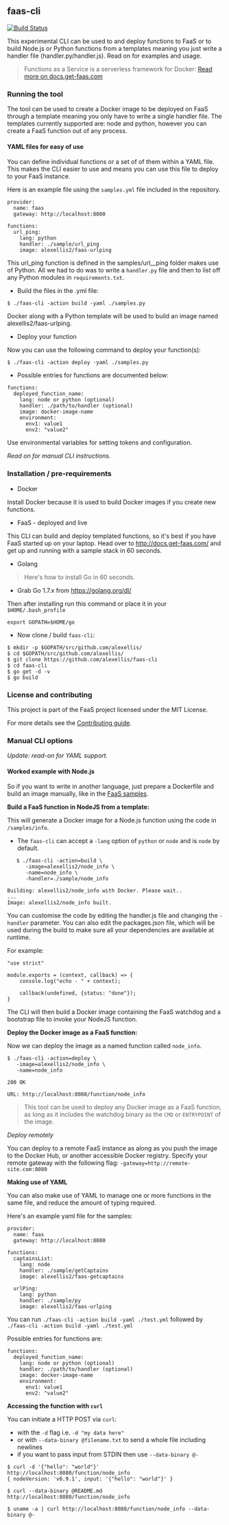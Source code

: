 ## faas-cli

[![Build Status](https://travis-ci.org/alexellis/faas-cli.svg?branch=master)](https://travis-ci.org/alexellis/faas-cli)

This experimental CLI can be used to and deploy functions to FaaS or to build Node.js or Python functions from a templates meaning you just write a handler file (handler.py/handler.js). Read on for examples and usage.

> Functions as a Service is a serverless framework for Docker: [Read more on docs.get-faas.com](http://docs.get-faas.com/)

### Running the tool

The tool can be used to create a Docker image to be deployed on FaaS through a template meaning you only have to write a single handler file. The templates currently supported are: node and python, however you can create a FaaS function out of any process.

#### YAML files for easy of use

You can define individual functions or a set of of them within a YAML file. This makes the CLI easier to use and means you can use this file to deploy to your FaaS instance.

Here is an example file using the `samples.yml` file included in the repository.

```
provider:
  name: faas
  gateway: http://localhost:8080

functions:
  url_ping:
    lang: python
    handler: ./sample/url_ping
    image: alexellis2/faas-urlping
```

This url_ping function is defined in the samples/url__ping folder makes use of Python. All we had to do was to write a `handler.py` file and then to list off any Python modules in `requirements.txt`.

* Build the files in the .yml file:

```
$ ./faas-cli -action build -yaml ./samples.py
```

Docker along with a Python template will be used to build an image named alexellis2/faas-urlping.

* Deploy your function

Now you can use the following command to deploy your function(s):

```
$ ./faas-cli -action deploy -yaml ./samples.py
```

* Possible entries for functions are documented below:

```
functions:
  deployed_function_name:
    lang: node or python (optional)
    handler: ./path/to/handler (optional)
    image: docker-image-name
    environment:
      env1: value1
      env2: "value2"
```

Use environmental variables for setting tokens and configuration.

*Read on for manual CLI instructions.*

### Installation / pre-requirements

* Docker

Install Docker because it is used to build Docker images if you create new functions.

* FaaS - deployed and live

This CLI can build and deploy templated functions, so it's best if you have FaaS started up on your laptop. Head over to http://docs.get-faas.com/ and get up and running with a sample stack in 60 seconds.

* Golang

> Here's how to install Go in 60 seconds.

* Grab Go 1.7.x from https://golang.org/dl/

Then after installing run this command or place it in your `$HOME/.bash_profile`

```
export GOPATH=$HOME/go
```

* Now clone / build `faas-cli`:

```
$ mkdir -p $GOPATH/src/github.com/alexellis/
$ cd $GOPATH/src/github.com/alexellis/
$ git clone https://github.com/alexellis/faas-cli
$ cd faas-cli
$ go get -d -v
$ go build
```

### License and contributing

This project is part of the FaaS project licensed under the MIT License.

For more details see the [Contributing guide](https://github.com/alexellis/faas-cli/blob/master/CONTRIBUTING.md).

### Manual CLI options

*Update: read-on for YAML support.*

#### Worked example with Node.js

So if you want to write in another language, just prepare a Dockerfile and build an image manually, like in the [FaaS samples](https://github.com/alexellis/faas/tree/master/sample-functions).

**Build a FaaS function in NodeJS from a template:**

This will generate a Docker image for a Node.js function using the code in `/samples/info`.

* The `faas-cli` can accept a `-lang` option of `python` or `node` and is `node` by default.

```
   $ ./faas-cli -action=build \
      -image=alexellis2/node_info \
      -name=node_info \
      -handler=./sample/node_info

Building: alexellis2/node_info with Docker. Please wait..
...
Image: alexellis2/node_info built.
```

You can customise the code by editing the handler.js file and changing the `-handler` parameter. You can also edit the packages.json file, which will be used during the build to make sure all your dependencies are available at runtime.

For example:

```
"use strict"

module.exports = (context, callback) => {
    console.log("echo - " + context);
    
    callback(undefined, {status: "done"});
}
```

The CLI will then build a Docker image containing the FaaS watchdog and a bootstrap file to invoke your NodeJS function.

**Deploy the Docker image as a FaaS function:**

Now we can deploy the image as a named function called `node_info`.

```
$ ./faas-cli -action=deploy \
   -image=alexellis2/node_info \
   -name=node_info

200 OK

URL: http://localhost:8080/function/node_info
```

> This tool can be used to deploy any Docker image as a FaaS function, as long as it includes the watchdog binary as the `CMD` or `ENTRYPOINT` of the image.

*Deploy remotely*

You can deploy to a remote FaaS instance as along as you push the image to the Docker Hub, or another accessible Docker registry. Specify your remote gateway with the following flag: `-gateway=http://remote-site.com:8080`

**Making use of YAML**

You can also make use of YAML to manage one or more functions in the same file, and reduce the amount of typing required.

Here's an example yaml file for the samples:

```
provider:
  name: faas
  gateway: http://localhost:8080

functions:
  captainsList:
    lang: node
    handler: ./sample/getCaptains
    image: alexellis2/faas-getcaptains

  urlPing:
    lang: python
    handler: ./sample/py
    image: alexellis2/faas-urlping
```

You can run `./faas-cli -action build -yaml ./test.yml` followed by `./faas-cli -action build -yaml ./test.yml`

Possible entries for functions are:

```
functions:
  deployed_function_name:
    lang: node or python (optional)
    handler: ./path/to/handler (optional)
    image: docker-image-name
    environment:
      env1: value1
      env2: "value2"
```

**Accessing the function with `curl`**

You can initiate a HTTP POST via `curl`:

* with the `-d` flag i.e. `-d "my data here"` 
* or with `--data-binary @filename.txt` to send a whole file including newlines
* if you want to pass input from STDIN then use `--data-binary @-`

```
$ curl -d '{"hello": "world"}' http://localhost:8080/function/node_info
{ nodeVersion: 'v6.9.1', input: '{"hello": "world"}' }

$ curl --data-binary @README.md http://localhost:8080/function/node_info

$ uname -a | curl http://localhost:8080/function/node_info --data-binary @-
```
